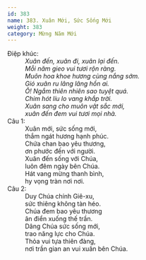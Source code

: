 ```yaml
---
id: 383
name: 383. Xuân Mới, Sức Sống Mới
weight: 383
category: Mừng Năm Mới
---
```

<dl><dt>Điệp khúc:</dt><dd data-chorus="1"><em>Xuân đến, xuân đi, xuân lại đến. <br/>Mỗi năm gieo vui tươi rộn ràng. <br/>Muôn hoa khoe hương cùng nắng sớm. <br/>Gió xuân ru lâng lâng hồn ai. <br/>Ô! Ngắm thiên nhiên sao tuyệt quá. <br/>Chim hót líu lo vang khắp trời. <br/>Xuân sang cho muôn vật sắc mới, <br/>xuân đến đem vui tươi mọi nhà. </em></dd><dt>Câu 1:</dt><dd data-verse="1">Xuân mới, sức sống mới, <br/>thắm ngát hương hạnh phúc. <br/>Chứa chan bao yêu thương, <br/>ơn phước đến với người. <br/>Xuân đến sống với Chúa, <br/>luôn đêm ngày bên Chúa. <br/>Hát vang mừng thanh bình, <br/>hy vọng tràn nơi nơi. </dd><dt>Câu 2:</dt><dd data-verse="2">Duy Chúa chính Giê-xu, <br/>sức thiêng không tàn héo. <br/>Chúa đem bao yêu thương <br/>ân điển xuống thế trần. <br/>Dâng Chúa sức sống mới, <br/>trao năng lực cho Chúa. <br/>Thỏa vui tựa thiên đàng, <br/>nơi trần gian an vui xuân bên Chúa. </dd></dl>
